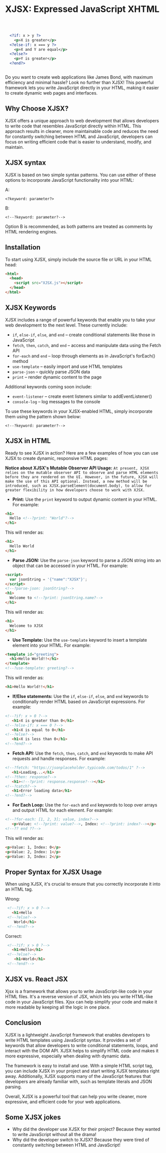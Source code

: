 
# XJSX: Expressed JavaScript XHTML
```xml



  <?if: x > y ?>
    <p>X is greater</p>
  <?else-if: x === y ?>
    <p>X and Y are equal</p>
  <?else?>
    <p>Y is greater</p>
  <?end?>



```
Do you want to create web applications like James Bond, with maximum efficiency and minimal hassle? Look no further than XJSX! This powerful framework lets you write JavaScript directly in your HTML, making it easier to create dynamic web pages and interfaces.

## Why Choose XJSX?
XJSX offers a unique approach to web development that allows developers to write code that resembles JavaScript directly within HTML. This approach results in cleaner, more maintainable code and reduces the need for constantly switching between HTML and JavaScript, developers can focus on writing efficient code that is easier to understand, modify, and maintain. 

## XJSX syntax
XJSX is based on two simple syntax patterns. You can use either of these options to incorporate JavaScript functionality into your HTML:

A:

```
<?keyword: parameter?> 
```

B:

```
<!--?keyword: parameter?-->
```

Option B is recommended, as both patterns are treated as comments by HTML rendering engines.

## Installation
To start using XJSX, simply include the source file or URL in your HTML head:
```html
<html>
  <head>
    <script src="XJSX.js"></script>
  </head>
</html>
```

## XJSX Keywords

XJSX includes a range of powerful keywords that enable you to take your web development to the next level. These currently include:

- `if`, `else-if`, `else`, and `end` – create conditional statements like those in JavaScript
- `fetch`, `then`, `catch`, and `end` – access and manipulate data using the Fetch API
- `for-each` and `end` – loop through elements as in JavaScript's forEach() method
- `use-template` – easily import and use HTML templates
- `parse-json` – quickly parse JSON data
- `print` – render dynamic content to the page

Additional keywords coming soon include:

- `event-listener` – create event listeners similar to addEventListener()
- `console-log` – log messages to the console

To use these keywords in your XJSX-enabled HTML, simply incorporate them using the pattern shown below:
```
<!--?keyword: parameter?-->
```
## XJSX in HTML
Ready to see XJSX in action? Here are a few examples of how you can use XJSX to create dynamic, responsive HTML pages:
 
__Notice about XJSX's Mutable Observer API Usage:__
`At present, XJSX relies on the mutable observer API to observe and parse HTML elements before they are rendered on the UI. However, in the future, XJSX will make the use of this API optional. Instead, a new method will be introduced, such as XJSX.parseElement(document.body), to allow for greater flexibility in how developers choose to work with XJSX.`


- **Print:** Use the `print` keyword to output dynamic content in your HTML. For example:

```html
<h1>
  Hello <!--?print: "World"?-->
</h1>
```
This will render as:
```html
<h1>
  Hello World
</h1>
```

- **Parse JSON:** Use the `parse-json` keyword to parse a JSON string into an object that can be accessed in your HTML. For example:
```html
<script>
  var jsonString = '{"name":"XJSX"}'; 
</script>
<!--?parse-json: jsonString?-->
<h1>
  Welcome to <!--?print: jsonString.name?-->
</h1>
```
This will render as:
```html
<h1>
  Welcome to XJSX
</h1>
```

- **Use Template:** Use the `use-template` keyword to insert a template element into your HTML. For example:
```html
<template id="greeting">
  <h1>Hello World!!</h1>
</template>
<!--?use-template: greeting?-->
```
This will render as:
```html
<h1>Hello World!!</h1>
```

- **If/Else statements:** Use the `if`, `else-if`, `else`, and `end` keywords to conditionally render HTML based on JavaScript expressions. For example:

```html
<!--?if: x > 0 ?-->
   <h1>X is greater than 0</h1>
<!--?else-if: x === 0 ?-->
   <h1>X is equal to 0</h1>
<!--?else?-->
   <h1>X is less than 0</h1>
<!--?end?-->
```

- **Fetch API:** Use the `fetch`, `then`, `catch`, and `end` keywords to make API requests and handle responses. For example:
```html
<!--?fetch: "https://jsonplaceholder.typicode.com/todos/1" ?-->
   <h1>Loading...</h1>
<!--?then: response?-->
   <h1><!--?print: response.response?--></h1>
<!--?catch?-->
   <h1>Error loading data</h1>
<!--?end?-->
```

- **For Each Loop:** Use the `for-each` and `end` keywords to loop over arrays and output HTML for each element. For example:
```html
<!--?for-each: [1, 2, 3]; value, index?-->
   <p>Value: <!--?print: value?-->, Index: <!--?print: index?--></p>
<!--?? end ??-->
```
This will render as:
```html
<p>Value: 1, Index: 0</p>
<p>Value: 2, Index: 1</p>
<p>Value: 3, Index: 2</p>
```

## Proper Syntax for XJSX Usage
When using XJSX, it's crucial to ensure that you correctly incorporate it into an HTML tag.

Wrong:
```html
 <!--?if: x > 0 ?-->
   <h1>Hello
 <!--?else?-->
    World</h1>
 <!--?end?-->
```

Correct:
```html
 <!--?if: x > 0 ?-->
   <h1>Hello</h1>
 <!--?else?-->
    <h1>World</h1>
 <!--?end?-->
```

## XJSX vs. React JSX
Xjsx is a framework that allows you to write JavaScript-like code in your HTML files. It's a reverse version of JSX, which lets you write HTML-like code in your JavaScript files. Xjsx can help simplify your code and make it more readable by keeping all the logic in one place.

## Conclusion
XJSX is a lightweight JavaScript framework that enables developers to write HTML templates using JavaScript syntax. It provides a set of keywords that allow developers to write conditional statements, loops, and interact with the DOM API. XJSX helps to simplify HTML code and makes it more expressive, especially when dealing with dynamic data.

The framework is easy to install and use. With a simple HTML script tag, you can include XJSX in your project and start writing XJSX templates right away. Additionally, XJSX supports many of the JavaScript features that developers are already familiar with, such as template literals and JSON parsing.

Overall, XJSX is a powerful tool that can help you write cleaner, more expressive, and efficient code for your web applications.

## Some XJSX jokes 
- Why did the developer use XJSX for their project?
Because they wanted to write JavaScript without all the drama!
- Why did the developer switch to XJSX? 
Because they were tired of constantly switching between HTML and JavaScript!





